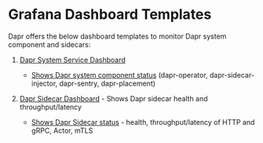 # Grafana Dashboard Templates

Dapr offers the below dashboard templates to monitor Dapr system component and sidecars:

1. [Dapr System Service Dashboard](./dashboards/system-services-dashboard.json)
    - [Shows Dapr system component status](./img/system-service-dashboard.png) (dapr-operator, dapr-sidecar-injector, dapr-sentry, dapr-placement)

2. [Dapr Sidecar Dashboard](./dashboards/sidecar-dashboard.json) - Shows Dapr sidecar health and throughput/latency
    - [Shows Dapr Sidecar status](./img/sidecar-dashboard.png) - health, throughput/latency of HTTP and gRPC, Actor, mTLS
